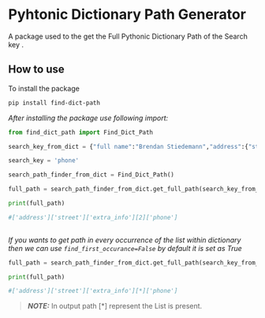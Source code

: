 # Pyhtonic Dictionary Path Generator
A package used to the get the Full Pythonic Dictionary Path of the Search key .

## How to use

To install the package

```Bash
pip install find-dict-path
```

_After installing the package use following import:_ <br>

```Python
from find_dict_path import Find_Dict_Path

search_key_from_dict = {"full name":"Brendan Stiedemann","address":{"street":{"colony":"Reinger Inc","extra_info":[{"date":"2023-05-06"},{"uuid":"6eca8033-ba89-4db2-bdb1-c2e0a4f6e0e6"},{"phone":"615-335-1131"}]}}} 

search_key = 'phone'

search_path_finder_from_dict = Find_Dict_Path()

full_path = search_path_finder_from_dict.get_full_path(search_key_from_dict,search_key)

print(full_path)

#['address']['street']['extra_info'][2]['phone']
 
```

_If you wants to get path in every occurrence of the list within dictionary then we can use `find_first_occurance=False` by default it is set as True_ <br>

```Python
full_path = search_path_finder_from_dict.get_full_path(search_key_from_dict,search_key,find_first_occurance=False)

print(full_path)

#['address']['street']['extra_info'][*]['phone'] 
```

> **_NOTE:_**  In output path [*] represent the List is present.



